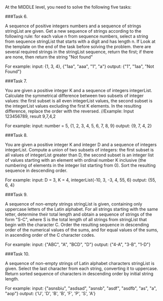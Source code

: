 At the MIDDLE level, you need to solve the following five tasks:

###Task 6.

A sequence of positive integers numbers and a sequence of strings stringList 
are given. Get a new sequence of strings according to the following rule: 
for each value n from sequence numbers, select a string from sequence stringList 
that starts with a digit and has length n. If Look at the template on the end of 
the task before solving the problem. there are several required strings in the 
stringList sequence, return the first; if there are none, then return the 
string "Not found"

For example:
input: {1, 3, 4}, {"1aa", "aaa", "1", "a"}
output: {"1", "1aa", "Not Found"}

###Task 7.

You are given a positive integer K and a sequence of integers integerList. 
Calculate the symmetrical difference between two subsets of integer values: 
the first subset is all even integerList values, the second subset is the 
integerList values excluding the first K elements. In the resulting difference,
replace the order with the reversed. //Example: Input 123456789, result 9,7,4,2 

For example:
input: number = 5, {1, 2, 3, 4, 5, 6, 7, 8, 9}
output: {9, 7, 4, 2}

###Task 8.

You are given a positive integer K and integer D and a sequence of integers 
integerList. Compute a union of two subsets of integers: the first subset is 
all values of integerList greater than D, the second subset is an integer list 
of values starting with an element with ordinal number K inclusive (the numbering 
of elements in the integer list starting from 0). Sort the resulting sequence in 
descending order. 

For example:
input: D = 3, K = 4, integerList{-10, 3, -3, 4, 55, 6}
output: {55, 6, 4}

###Task 9.

A sequence of non-empty strings stringList is given, containing only uppercase 
letters of the Latin alphabet. For all strings starting with the same letter, 
determine their total length and obtain a sequence of strings of the form "S-C", 
where S is the total length of all strings from stringList that begin with the 
character C. Order the resulting sequence in descending order of the numerical 
values of the sums, and for equal values of the sums, in ascending order of the 
C character codes. 

For example:
input: {"ABC", "A", "BCD", "D"}
output: {"4-A", "3-B", "1-D"}

###Task 10.

A sequence of non-empty strings of Latin alphabet characters stringList is 
given. Select the last character from each string, converting it to uppercase. 
Return sorted sequence of characters in descending order by initial string length. 

For example:
input: {"asnsbiu", "asdsad", "asnsb", "asdf", "asdfb", "as", "a", "aop"}
output: {'U', 'D', 'B', 'B', 'F', 'P', 'S', 'A'}